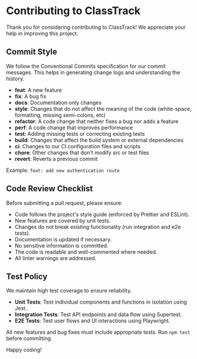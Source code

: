 # Contributing to ClassTrack

Thank you for considering contributing to ClassTrack! We appreciate your help in improving this project.

## Commit Style

We follow the Conventional Commits specification for our commit messages. This helps in generating change logs and understanding the history.

- **feat**: A new feature
- **fix**: A bug fix
- **docs**: Documentation only changes
- **style**: Changes that do not affect the meaning of the code (white-space, formatting, missing semi-colons, etc)
- **refactor**: A code change that neither fixes a bug nor adds a feature
- **perf**: A code change that improves performance
- **test**: Adding missing tests or correcting existing tests
- **build**: Changes that affect the build system or external dependencies
- **ci**: Changes to our CI configuration files and scripts
- **chore**: Other changes that don't modify src or test files
- **revert**: Reverts a previous commit

Example: `feat: add new authentication route`

## Code Review Checklist

Before submitting a pull request, please ensure:

- Code follows the project's style guide (enforced by Prettier and ESLint).
- New features are covered by unit tests.
- Changes do not break existing functionality (run integration and e2e tests).
- Documentation is updated if necessary.
- No sensitive information is committed.
- The code is readable and well-commented where needed.
- All linter warnings are addressed.

## Test Policy

We maintain high test coverage to ensure reliability.

- **Unit Tests**: Test individual components and functions in isolation using Jest.
- **Integration Tests**: Test API endpoints and data flow using Supertest.
- **E2E Tests**: Test user flows and UI interactions using Playwright.

All new features and bug fixes must include appropriate tests. Run `npm test` before committing.

Happy coding!
